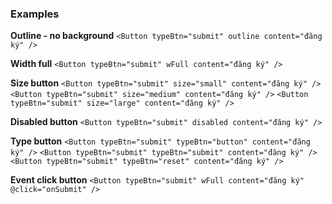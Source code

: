 ### Examples

**Outline - no background**
`<Button typeBtn="submit" outline content="đăng ký" />`


**Width full**
`<Button typeBtn="submit" wFull content="đăng ký" />`

**Size button**
`<Button typeBtn="submit" size="small" content="đăng ký" />`
`<Button typeBtn="submit" size="medium" content="đăng ký" />`
`<Button typeBtn="submit" size="large" content="đăng ký" />`

**Disabled button**
`<Button typeBtn="submit" disabled content="đăng ký" />`

**Type button**
`<Button typeBtn="submit" typeBtn="button" content="đăng ký" />`
`<Button typeBtn="submit" typeBtn="submit" content="đăng ký" />`
`<Button typeBtn="submit" typeBtn="reset" content="đăng ký" />`


**Event click button**
`<Button typeBtn="submit" wFull content="đăng ký" @click="onSubmit" />`